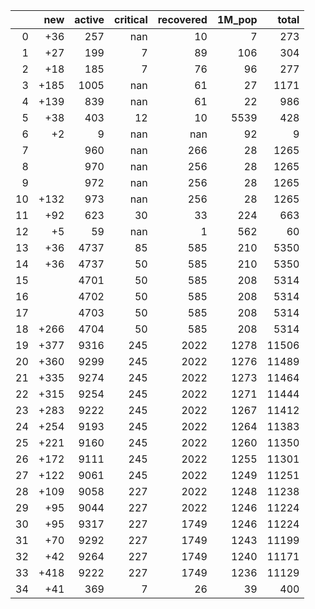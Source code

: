 |    |   new |   active |   critical |   recovered |   1M_pop |   total |
|---:|------:|---------:|-----------:|------------:|---------:|--------:|
|  0 |   +36 |      257 |        nan |          10 |        7 |     273 |
|  1 |   +27 |      199 |          7 |          89 |      106 |     304 |
|  2 |   +18 |      185 |          7 |          76 |       96 |     277 |
|  3 |  +185 |     1005 |        nan |          61 |       27 |    1171 |
|  4 |  +139 |      839 |        nan |          61 |       22 |     986 |
|  5 |   +38 |      403 |         12 |          10 |     5539 |     428 |
|  6 |    +2 |        9 |        nan |         nan |       92 |       9 |
|  7 |       |      960 |        nan |         266 |       28 |    1265 |
|  8 |       |      970 |        nan |         256 |       28 |    1265 |
|  9 |       |      972 |        nan |         256 |       28 |    1265 |
| 10 |  +132 |      973 |        nan |         256 |       28 |    1265 |
| 11 |   +92 |      623 |         30 |          33 |      224 |     663 |
| 12 |    +5 |       59 |        nan |           1 |      562 |      60 |
| 13 |   +36 |     4737 |         85 |         585 |      210 |    5350 |
| 14 |   +36 |     4737 |         50 |         585 |      210 |    5350 |
| 15 |       |     4701 |         50 |         585 |      208 |    5314 |
| 16 |       |     4702 |         50 |         585 |      208 |    5314 |
| 17 |       |     4703 |         50 |         585 |      208 |    5314 |
| 18 |  +266 |     4704 |         50 |         585 |      208 |    5314 |
| 19 |  +377 |     9316 |        245 |        2022 |     1278 |   11506 |
| 20 |  +360 |     9299 |        245 |        2022 |     1276 |   11489 |
| 21 |  +335 |     9274 |        245 |        2022 |     1273 |   11464 |
| 22 |  +315 |     9254 |        245 |        2022 |     1271 |   11444 |
| 23 |  +283 |     9222 |        245 |        2022 |     1267 |   11412 |
| 24 |  +254 |     9193 |        245 |        2022 |     1264 |   11383 |
| 25 |  +221 |     9160 |        245 |        2022 |     1260 |   11350 |
| 26 |  +172 |     9111 |        245 |        2022 |     1255 |   11301 |
| 27 |  +122 |     9061 |        245 |        2022 |     1249 |   11251 |
| 28 |  +109 |     9058 |        227 |        2022 |     1248 |   11238 |
| 29 |   +95 |     9044 |        227 |        2022 |     1246 |   11224 |
| 30 |   +95 |     9317 |        227 |        1749 |     1246 |   11224 |
| 31 |   +70 |     9292 |        227 |        1749 |     1243 |   11199 |
| 32 |   +42 |     9264 |        227 |        1749 |     1240 |   11171 |
| 33 |  +418 |     9222 |        227 |        1749 |     1236 |   11129 |
| 34 |   +41 |      369 |          7 |          26 |       39 |     400 |